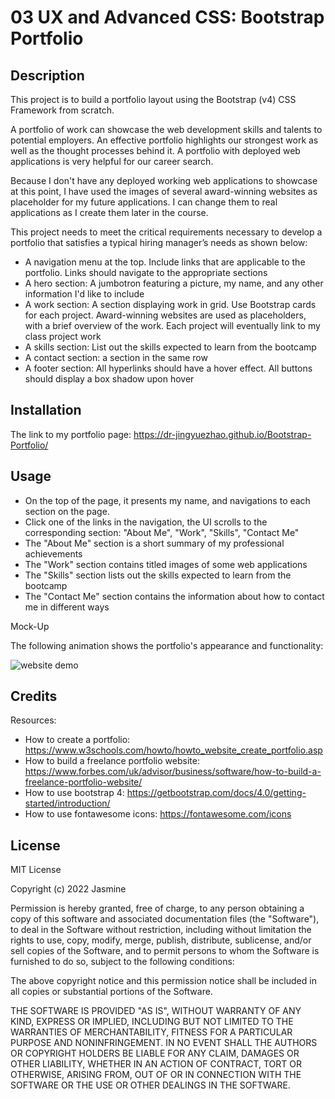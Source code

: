 # 03 UX and Advanced CSS: Bootstrap Portfolio

## Description 

This project is to build a portfolio layout using the Bootstrap (v4) CSS Framework from scratch.  
 
A portfolio of work can showcase the web development skills and talents to potential employers. An effective portfolio highlights our strongest work as well as the thought processes behind it. A portfolio with deployed web applications is very helpful for our career search. 

Because I don't have any deployed working web applications to showcase at this point, I have used the images of several award-winning websites as placeholder for my future applications. I can change them to real applications as I create them later in the course.

This project needs to meet the critical requirements necessary to develop a portfolio that satisfies a typical hiring manager’s needs as shown below:

* A navigation menu at the top. Include links that are applicable to the portfolio. Links should navigate to the appropriate sections
* A hero section: A jumbotron featuring a picture, my name, and any other information I'd like to include
* A work section: A section displaying work in grid. Use Bootstrap cards for each project. Award-winning websites are used as placeholders, with a brief overview of the work. Each project will eventually link to my class project work
* A skills section: List out the skills expected to learn from the bootcamp
* A contact section: a section in the same row
* A footer section: All hyperlinks should have a hover effect. All buttons should display a box shadow upon hover

## Installation
The link to my portfolio page:
https://dr-jingyuezhao.github.io/Bootstrap-Portfolio/

## Usage 

* On the top of the page, it presents my name, and navigations to each section on the page.  
* Click one of the links in the navigation, the UI scrolls to the corresponding section: "About Me", "Work", "Skills", "Contact Me"
* The "About Me" section is a short summary of my professional achievements 
* The "Work" section contains titled images of some web applications
* The "Skills" section lists out the skills expected to learn from the bootcamp
* The "Contact Me" section contains the information about how to contact me in different ways

Mock-Up

The following animation shows the portfolio's appearance and functionality:  

![website demo](images/01-css-challenge-demo.gif)


## Credits

Resources:
* How to create a portfolio: https://www.w3schools.com/howto/howto_website_create_portfolio.asp
* How to build a freelance portfolio website: https://www.forbes.com/uk/advisor/business/software/how-to-build-a-freelance-portfolio-website/
* How to use bootstrap 4: https://getbootstrap.com/docs/4.0/getting-started/introduction/
* How to use fontawesome icons: https://fontawesome.com/icons


## License

MIT License

Copyright (c) 2022 Jasmine

Permission is hereby granted, free of charge, to any person obtaining a copy
of this software and associated documentation files (the "Software"), to deal
in the Software without restriction, including without limitation the rights
to use, copy, modify, merge, publish, distribute, sublicense, and/or sell
copies of the Software, and to permit persons to whom the Software is
furnished to do so, subject to the following conditions:

The above copyright notice and this permission notice shall be included in all
copies or substantial portions of the Software.

THE SOFTWARE IS PROVIDED "AS IS", WITHOUT WARRANTY OF ANY KIND, EXPRESS OR
IMPLIED, INCLUDING BUT NOT LIMITED TO THE WARRANTIES OF MERCHANTABILITY,
FITNESS FOR A PARTICULAR PURPOSE AND NONINFRINGEMENT. IN NO EVENT SHALL THE
AUTHORS OR COPYRIGHT HOLDERS BE LIABLE FOR ANY CLAIM, DAMAGES OR OTHER
LIABILITY, WHETHER IN AN ACTION OF CONTRACT, TORT OR OTHERWISE, ARISING FROM,
OUT OF OR IN CONNECTION WITH THE SOFTWARE OR THE USE OR OTHER DEALINGS IN THE
SOFTWARE.